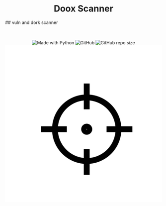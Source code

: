 <h1 align="center">         Doox Scanner  </h1>
##   vuln and dork scanner 

<p align="center">
    <br /><br />
  <img alt="Made with Python" src="https://img.shields.io/badge/Made%20with-Python-%23FFD242?logo=python&logoColor=white">
  <img alt="GitHub" src="https://img.shields.io/github/license/KSNT2008ARTUR/doox">
  <img alt="GitHub repo size" src="https://img.shields.io/github/repo-size/KSNT2008ARTUR/doox">
  <img alt="logo" src="https://github.com/KSNT2008ARTUR/doox/blob/master/logo.png">
</p>
